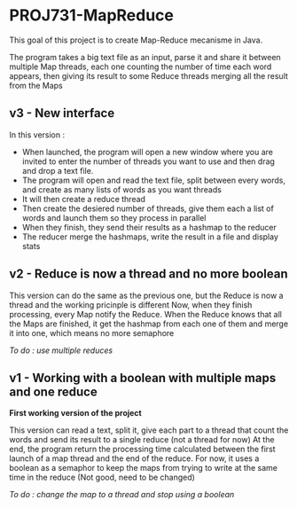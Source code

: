 # PROJ731-MapReduce
 
This goal of this project is to create Map-Reduce mecanisme in Java.

The program takes a big text file as an input, parse it and share it between multiple Map threads, each one counting the number of time each word appears, then giving its result to some Reduce threads merging all the result from the Maps

## v3 - New interface

In this version :
- When launched, the program will open a new window where you are invited to enter the number of threads you want to use and then drag and drop a text file.
- The program will open and read the text file, split between every words, and create as many lists of words as you want threads
- It will then create a reduce thread
- Then create the desiered number of threads, give them each a list of words and launch them so they process in parallel
- When they finish, they send their results as a hashmap to the reducer
- The reducer merge the hashmaps, write the result in a file and display stats




## v2 - Reduce is now a thread and no more boolean

This version can do the same as the previous one, but the Reduce is now a thread and the working pricinple is different
Now, when they finish processing, every Map notify the Reduce. When the Reduce knows that all the Maps are finished, it get the hashmap from each one of them and merge it into one, which means no more semaphore

_To do : use multiple reduces_

## v1 - Working with a boolean with multiple maps and one reduce

**First working version of the project**

This version can read a text, split it, give each part to a thread that count the words and send its result to a single reduce (not a thread for now)
At the end, the program return the processing time calculated between the first launch of a map thread and the end of the reduce. 
For now, it uses a boolean as a semaphor to keep the maps from trying to write at the same time in the reduce (Not good, need to be changed)

_To do : change the map to a thread and stop using a boolean_
